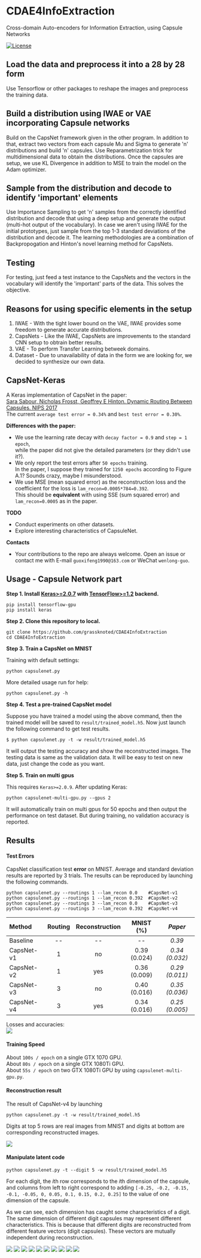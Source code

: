 # CDAE4InfoExtraction
Cross-domain Auto-encoders for Information Extraction, using Capsule Networks

[![License](https://img.shields.io/github/license/mashape/apistatus.svg?maxAge=2592000)](https://github.com/grassknoted/CDAE4InfoExtraction/blob/master/LICENSE)

## Load the data and preprocess it into a 28 by 28 form

Use Tensorflow or other packages to reshape the images and preprocess the training data.

## Build a distribution using IWAE or VAE incorporating Capsule networks

Build on the CapsNet framework given in the other program. In addition to that, extract two vectors from
each capsule Mu and Sigma to generate 'n' distributions and build 'n' capsules. Use Reparametrization trick
for multidimensional data to obtain the distributions. Once the capsules are setup, we use KL Divergence in
addition to MSE to train the model on the Adam optimizer.

## Sample from the distribution and decode to identify 'important' elements

Use Importance Sampling to get 'n' samples from the correctly identified distribution and decode that using
a deep setup and generate the output (multi-hot output of the vocabulary). In case we aren't using IWAE for the 
initial prototypes, just sample from the top 1-3 standard deviations of the distribution and decode it. The learning
methodologies are a combination of Backpropogation and Hinton's novel learning method for CapsNets. 

## Testing

For testing, just feed a test instance to the CapsNets and the vectors in the vocabulary will identify the 'important'
parts of the data. This solves the objective.

## Reasons for using specific elements in the setup
1. IWAE - With the tight lower bound on the VAE, IWAE provides some freedom to generate accurate distributions.
2. CapsNets - Like the IWAE, CapsNets are improvements to the standard CNN setup to obtrain better results.
3. VAE - To perform Transfer Learning betweek domains.
4. Dataset - Due to unavailability of data in the form we are looking for, we decided to synthesize our own data.

## CapsNet-Keras
A Keras implementation of CapsNet in the paper:   
[Sara Sabour, Nicholas Frosst, Geoffrey E Hinton. Dynamic Routing Between Capsules. NIPS 2017](https://arxiv.org/abs/1710.09829)   
The current `average test error = 0.34%` and `best test error = 0.30%`.   
 
**Differences with the paper:**   
- We use the learning rate decay with `decay factor = 0.9` and `step = 1 epoch`,    
while the paper did not give the detailed parameters (or they didn't use it?).
- We only report the test errors after `50 epochs` training.   
In the paper, I suppose they trained for `1250 epochs` according to Figure A.1?
Sounds crazy, maybe I misunderstood.
- We use MSE (mean squared error) as the reconstruction loss and 
the coefficient for the loss is `lam_recon=0.0005*784=0.392`.   
This should be **equivalent** with using SSE (sum squared error) and `lam_recon=0.0005` as in the paper.


**TODO**
- Conduct experiments on other datasets. 
- Explore interesting characteristics of CapsuleNet.

**Contacts**
- Your contributions to the repo are always welcome. 
Open an issue or contact me with E-mail `guoxifeng1990@163.com` or WeChat `wenlong-guo`.


## Usage - Capsule Network part

**Step 1.
Install [Keras>=2.0.7](https://github.com/fchollet/keras) 
with [TensorFlow>=1.2](https://github.com/tensorflow/tensorflow) backend.**
```
pip install tensorflow-gpu
pip install keras
```

**Step 2. Clone this repository to local.**
```
git clone https://github.com/grassknoted/CDAE4InfoExtraction
cd CDAE4InfoExtraction
```

**Step 3. Train a CapsNet on MNIST**  

Training with default settings:
```
python capsulenet.py
```

More detailed usage run for help:
```
python capsulenet.py -h
```

**Step 4. Test a pre-trained CapsNet model**

Suppose you have trained a model using the above command, then the trained model will be
saved to `result/trained_model.h5`. Now just launch the following command to get test results.
```
$ python capsulenet.py -t -w result/trained_model.h5
```
It will output the testing accuracy and show the reconstructed images.
The testing data is same as the validation data. It will be easy to test on new data, 
just change the code as you want.



**Step 5. Train on multi gpus**   

This requires `Keras>=2.0.9`. After updating Keras:   
```
python capsulenet-multi-gpu.py --gpus 2
```
It will automatically train on multi gpus for 50 epochs and then output the performance on test dataset.
But during training, no validation accuracy is reported.

## Results

#### Test Errors   

CapsNet classification test **error** on MNIST. Average and standard deviation results are
reported by 3 trials. The results can be reproduced by launching the following commands.   
 ```
 python capsulenet.py --routings 1 --lam_recon 0.0    #CapsNet-v1   
 python capsulenet.py --routings 1 --lam_recon 0.392  #CapsNet-v2
 python capsulenet.py --routings 3 --lam_recon 0.0    #CapsNet-v3 
 python capsulenet.py --routings 3 --lam_recon 0.392  #CapsNet-v4
```
   Method     |   Routing   |   Reconstruction  |  MNIST (%)  |  *Paper*    
   :---------|:------:|:---:|:----:|:----:
   Baseline |  -- | -- | --             | *0.39* 
   CapsNet-v1 |  1 | no | 0.39 (0.024)  | *0.34 (0.032)* 
   CapsNet-v2  |  1 | yes | 0.36 (0.009)| *0.29 (0.011)*
   CapsNet-v3 |  3 | no | 0.40 (0.016)  | *0.35 (0.036)*
   CapsNet-v4  |  3 | yes| 0.34 (0.016) | *0.25 (0.005)*
   
Losses and accuracies:   
![](result/log.png)


#### Training Speed 

About `100s / epoch` on a single GTX 1070 GPU.   
About `80s / epoch` on a single GTX 1080Ti GPU.   
About `55s / epoch` on two GTX 1080Ti GPU by using `capsulenet-multi-gpu.py`.      

#### Reconstruction result  

The result of CapsNet-v4 by launching   
```
python capsulenet.py -t -w result/trained_model.h5
```
Digits at top 5 rows are real images from MNIST and 
digits at bottom are corresponding reconstructed images.

![](result/real_and_recon.png)

#### Manipulate latent code

```
python capsulenet.py -t --digit 5 -w result/trained_model.h5 
```
For each digit, the *i*th row corresponds to the *i*th dimension of the capsule, and columns from left to 
right correspond to adding `[-0.25, -0.2, -0.15, -0.1, -0.05, 0, 0.05, 0.1, 0.15, 0.2, 0.25]` to 
the value of one dimension of the capsule. 

As we can see, each dimension has caught some characteristics of a digit. The same dimension of 
different digit capsules may represent different characteristics. This is because that different 
digits are reconstructed from different feature vectors (digit capsules). These vectors are mutually 
independent during reconstruction.
    
![](result/manipulate-0.png)
![](result/manipulate-1.png)
![](result/manipulate-2.png)
![](result/manipulate-3.png)
![](result/manipulate-4.png)
![](result/manipulate-5.png)
![](result/manipulate-6.png)
![](result/manipulate-7.png)
![](result/manipulate-8.png)
![](result/manipulate-9.png)
